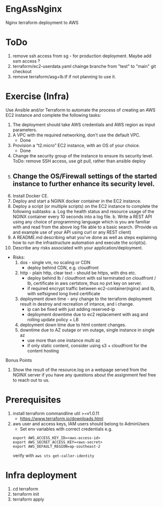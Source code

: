 # EngAssNginx
Nginx terraform deployment to AWS
# ToDo
 1. remove ssh access from sg - for production deployment. Maybe add ssm access ?
 2. terraform/ec2-userdata.yaml  chainge branche from "test" to "main" git checkout
 3. remove terraform/asg+lb.tf if not planning to use it.

# Exercise (Infra)
Use Ansible and/or Terraform to automate the process of creating an AWS EC2 instance and
complete the following tasks:
1. The deployment should take AWS credentials and AWS region as input parameters.
2. A VPC with the required networking, don't use the default VPC.
   - Done
3. Provision a “t2.micro” EC2 instance, with an OS of your choice.
   - Done
4. Change the security group of the instance to ensure its security level.
   ToDo: remove SSH access,  use git pull, rather than ansible deploy
5. Change the OS/Firewall settings of the started instance to further enhance its security
level.
   - 
6. Install Docker CE.
7. Deploy and start a NGINX docker container in the EC2 instance.
8. Deploy a script (or multiple scripts) on the EC2 instance to complete the following subtasks:
   a. Log the health status and resource usage of the NGINX container every 10 seconds into a log file.
   b. Write a REST API using any choice of programming language which is you are familiar
with and read from the above log file able to a basic search. (Provide us and
example use of your API using curl or any REST client)
9. A README.md describing what you've done as well as steps explaining how to run the
infrastructure automation and execute the script(s).
10. Describe any risks associated with your application/deployment.
  - Risks:
      1. dos - single vm, no scaling or CDN
         - deploy behind CDN, e.g. cloudfront
      1. http - plain http, clear text - should be https, with dns etc.
         - deploy behind lb / cloudfront with ssl terminated on cloudfront / lb, certificate in aws certstore, thus no pvt key on server.
         - if required encrypt traffic between ec2-container(nginx) and lb, with selfsigned long lived certificate
      1. deployment down time - any change to the terraform deployment result in destroy and recreation of intance, and i change.
         - ip can be fixed with just adding reserved-ip
         - deployment downtime due to ec2 replacement with asg and rolling update policy + LB
      1. deployment down time due to html content changes.
      1. downtime due to AZ outage or vm outage, single instance in single az
         - use more than one instance multi az
         - if only static content, consider using s3 + cloudfront for the content hosting

Bonus Points
1. Show the result of the resource.log on a webpage served from the NGINX server
if you have any questions about the assignment feel free to reach out to us.

# Prerequisites
  1. install terraform commandline util >=v1.0.11
     * https://www.terraform.io/downloads.html
  2. aws user and access keys, IAM users should belong to AdminUsers
     * Set env variables with correct credentials e.g.
     ```
     export AWS_ACCESS_KEY_ID=<aws-access-id>
     export AWS_SECRET_ACCESS_KEY=<aws-secret>
     export AWS_DEFAULT_REGION=ap-southeast-2
     ```
     verify with ```aws sts get-caller-identity```

# Infra deployment
   1. cd terraform
   2. terraform init
   3. terraform apply




